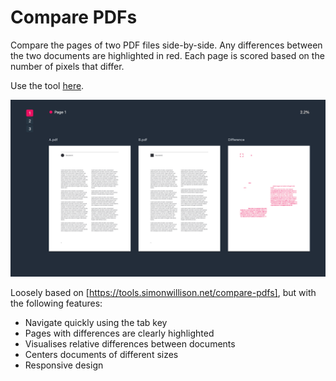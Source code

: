 # Compare PDFs

Compare the pages of two PDF files side-by-side. Any differences between the two documents are highlighted in red. Each page is scored based on the number of pixels that differ.

Use the tool [here](https://pdfdiff.s-ings.com/).

![Preview](./preview.png)

Loosely based on [https://tools.simonwillison.net/compare-pdfs], but with the following features:

- Navigate quickly using the tab key
- Pages with differences are clearly highlighted
- Visualises relative differences between documents
- Centers documents of different sizes
- Responsive design
